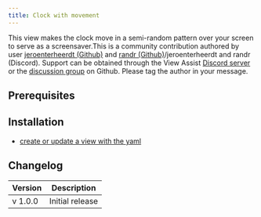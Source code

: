 ```yaml
---
title: Clock with movement
---
```


This view makes the clock move in a semi-random pattern over your screen to serve as a screensaver.This is a community contribution authored by user [jeroenterheerdt (Github)](https://github.com/jeroenterheerdt) and [randr (Github)](https://github.com/randr)/jeroenterheerdt and randr (Discord). Support can be obtained through the View Assist [Discord server](https://discord.com/channels/1241796965344481440/1295408431498395709) or the [discussion group](https://github.com/dinki/View-Assist/discussions) on Github. Please tag the author in your message.

## Prerequisites

## Installation
- [create or update a view with the yaml](https://github.com/dinki/View-Assist/blob/main/View%20Assist%20dashboard%20and%20views/views/community_contributions/clockaltwithmovement.yaml)
## Changelog

| Version | Description     |
| ------- | --------------- |
| v 1.0.0 | Initial release |
